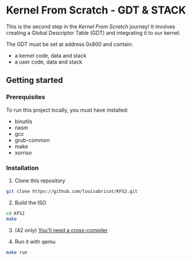 # Kernel From Scratch - GDT & STACK

This is the second step in the *Kernel From Scratch* journey!
It involves creating a Global Descriptor Table (GDT) and integrating it to our kernel.

The GDT must be set at address 0x800 and contain:
- a kernel code, data and stack
- a user code, data and stack

## Getting started

### Prerequisites

To run this project locally, you must have installed:

* binutils
* nasm
* gcc
* grub-common
* make
* xorriso

### Installation

1. Clone this repository

```sh
git clone https://github.com/louisabricot/KFS2.git
```

2. Build the ISO

```sh
cd KFS2
make 
```

3. (42 only)
[You'll need a cross-compiler](/docs/Cross-Compiler.md)

4. Run it with qemu

```sh
make run
```

